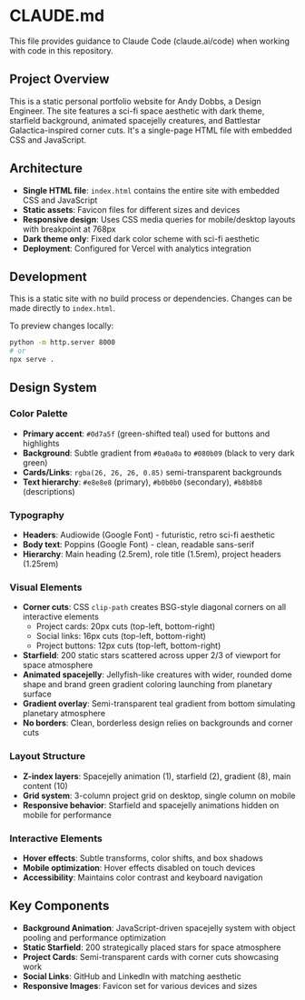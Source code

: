 # CLAUDE.md

This file provides guidance to Claude Code (claude.ai/code) when working with code in this repository.

## Project Overview

This is a static personal portfolio website for Andy Dobbs, a Design Engineer. The site features a sci-fi space aesthetic with dark theme, starfield background, animated spacejelly creatures, and Battlestar Galactica-inspired corner cuts. It's a single-page HTML file with embedded CSS and JavaScript.

## Architecture

- **Single HTML file**: `index.html` contains the entire site with embedded CSS and JavaScript
- **Static assets**: Favicon files for different sizes and devices
- **Responsive design**: Uses CSS media queries for mobile/desktop layouts with breakpoint at 768px
- **Dark theme only**: Fixed dark color scheme with sci-fi aesthetic
- **Deployment**: Configured for Vercel with analytics integration

## Development

This is a static site with no build process or dependencies. Changes can be made directly to `index.html`.

To preview changes locally:
```bash
python -m http.server 8000
# or
npx serve .
```

## Design System

### Color Palette
- **Primary accent**: `#0d7a5f` (green-shifted teal) used for buttons and highlights
- **Background**: Subtle gradient from `#0a0a0a` to `#080b09` (black to very dark green)
- **Cards/Links**: `rgba(26, 26, 26, 0.85)` semi-transparent backgrounds
- **Text hierarchy**: `#e8e8e8` (primary), `#b0b0b0` (secondary), `#b8b8b8` (descriptions)

### Typography
- **Headers**: Audiowide (Google Font) - futuristic, retro sci-fi aesthetic
- **Body text**: Poppins (Google Font) - clean, readable sans-serif
- **Hierarchy**: Main heading (2.5rem), role title (1.5rem), project headers (1.25rem)

### Visual Elements
- **Corner cuts**: CSS `clip-path` creates BSG-style diagonal corners on all interactive elements
  - Project cards: 20px cuts (top-left, bottom-right)
  - Social links: 16px cuts (top-left, bottom-right)  
  - Project buttons: 12px cuts (top-left, bottom-right)
- **Starfield**: 200 static stars scattered across upper 2/3 of viewport for space atmosphere
- **Animated spacejelly**: Jellyfish-like creatures with wider, rounded dome shape and brand green gradient coloring launching from planetary surface
- **Gradient overlay**: Semi-transparent teal gradient from bottom simulating planetary atmosphere
- **No borders**: Clean, borderless design relies on backgrounds and corner cuts

### Layout Structure
- **Z-index layers**: Spacejelly animation (1), starfield (2), gradient (8), main content (10)
- **Grid system**: 3-column project grid on desktop, single column on mobile
- **Responsive behavior**: Starfield and spacejelly animations hidden on mobile for performance

### Interactive Elements
- **Hover effects**: Subtle transforms, color shifts, and box shadows
- **Mobile optimization**: Hover effects disabled on touch devices
- **Accessibility**: Maintains color contrast and keyboard navigation

## Key Components

- **Background Animation**: JavaScript-driven spacejelly system with object pooling and performance optimization
- **Static Starfield**: 200 strategically placed stars for space atmosphere
- **Project Cards**: Semi-transparent cards with corner cuts showcasing work
- **Social Links**: GitHub and LinkedIn with matching aesthetic
- **Responsive Images**: Favicon set for various devices and sizes